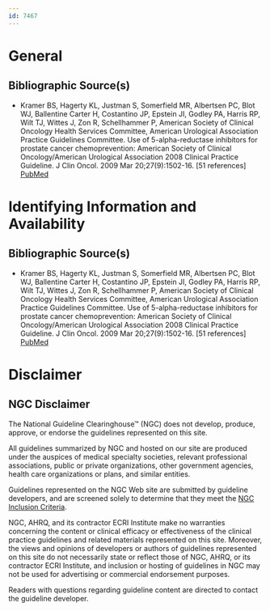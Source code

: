 ```yaml
---
id: 7467
---
```


# General

## Bibliographic Source(s)

- Kramer BS, Hagerty KL, Justman S, Somerfield MR, Albertsen PC, Blot WJ, Ballentine Carter H, Costantino JP, Epstein JI, Godley PA, Harris RP, Wilt TJ, Wittes J, Zon R, Schellhammer P, American Society of Clinical Oncology Health Services Committee, American Urological Association Practice Guidelines Committee. Use of 5-alpha-reductase inhibitors for prostate cancer chemoprevention: American Society of Clinical Oncology/American Urological Association 2008 Clinical Practice Guideline. J Clin Oncol. 2009 Mar 20;27(9):1502-16. [51 references] [ PubMed ](http://www.ncbi.nlm.nih.gov/entrez/query.fcgi?cmd=Retrieve&db=pubmed&dopt=Abstract&list_uids=19252137)

# Identifying Information and Availability

## Bibliographic Source(s)

- Kramer BS, Hagerty KL, Justman S, Somerfield MR, Albertsen PC, Blot WJ, Ballentine Carter H, Costantino JP, Epstein JI, Godley PA, Harris RP, Wilt TJ, Wittes J, Zon R, Schellhammer P, American Society of Clinical Oncology Health Services Committee, American Urological Association Practice Guidelines Committee. Use of 5-alpha-reductase inhibitors for prostate cancer chemoprevention: American Society of Clinical Oncology/American Urological Association 2008 Clinical Practice Guideline. J Clin Oncol. 2009 Mar 20;27(9):1502-16. [51 references] [ PubMed ](http://www.ncbi.nlm.nih.gov/entrez/query.fcgi?cmd=Retrieve&db=pubmed&dopt=Abstract&list_uids=19252137)

# Disclaimer

## NGC Disclaimer

The National Guideline Clearinghouse™ (NGC) does not develop, produce, approve, or endorse the guidelines represented on this site.

All guidelines summarized by NGC and hosted on our site are produced under the auspices of medical specialty societies, relevant professional associations, public or private organizations, other government agencies, health care organizations or plans, and similar entities.

Guidelines represented on the NGC Web site are submitted by guideline developers, and are screened solely to determine that they meet the [NGC Inclusion Criteria](/help-and-about/summaries/inclusion-criteria).

NGC, AHRQ, and its contractor ECRI Institute make no warranties concerning the content or clinical efficacy or effectiveness of the clinical practice guidelines and related materials represented on this site. Moreover, the views and opinions of developers or authors of guidelines represented on this site do not necessarily state or reflect those of NGC, AHRQ, or its contractor ECRI Institute, and inclusion or hosting of guidelines in NGC may not be used for advertising or commercial endorsement purposes.

Readers with questions regarding guideline content are directed to contact the guideline developer.


